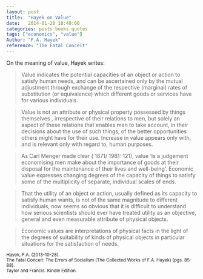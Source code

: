 ```yaml
---
layout: post
title:  "Hayek on Value"
date:   2014-01-28 18:49:00
categories: posts books quotes
tags: ["economics", "value"]
Author: "F.A. Hayek"
reference: "The Fatal Conceit"
---
```


On the meaning of value, Hayek writes:

> Value indicates the potential capacities of an object or action to satisfy human needs, and can be ascertained only by the mutual adjustment through exchange of the respective (marginal) rates of substitution (or equivalence) which different goods or services have for various individuals.

> Value is not an attribute or physical property possessed by things themselves , irrespective of their relations to men, but solely an aspect of these relations that enables men to take account, in their decisions about the use of such things, of the better opportunities others might have for their use. Increase in value appears only with, and is relevant only with regard to, human purposes.

> As Carl Menger made clear ( 1871/ 1981: 121), value ‘is a judgement economising men make about the importance of goods at their disposal for the maintenance of their lives and well-being’. Economic value expresses changing degrees of the capacity of things to satisfy some of the multiplicity of separate, individual scales of ends.

> That the utility of an object or action, usually defined as its capacity to satisfy human wants, is not of the same magnitude to different individuals, now seems so obvious that it is difficult to understand how serious scientists should ever have treated utility as an objective, general and even measurable attribute of physical objects.

> Economic values are interpretations of physical facts in the light of the degrees of suitability of kinds of physical objects in particular situations for the satisfaction of needs.

<small>Hayek, F.A. (2013-10-28).<br />
The Fatal Conceit: The Errors of Socialism (The Collected Works of F.A. Hayek) (pgs. 85-88).<br />
Taylor and Francis. Kindle Edition.</small>